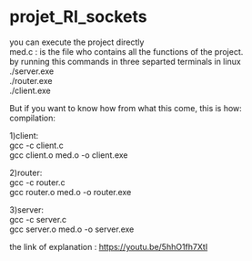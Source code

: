 # projet_RI_sockets
you can execute the project directly<br>
med.c : is the file who contains all the functions of the project.<br>
by running this commands in three separted terminals in linux<br>
./server.exe<br>
./router.exe<br>
./client.exe<br>

But if you want to know how from what this come, this is how:<br>
compilation:<br>

1)client:<br>
gcc -c client.c<br>
gcc client.o med.o -o client.exe<br>

2)router:<br>
gcc -c router.c<br>
gcc router.o med.o -o router.exe<br>

3)server:<br>
gcc -c server.c<br>
gcc server.o med.o -o server.exe<br>

the link of explanation :
https://youtu.be/5hhO1fh7XtI

